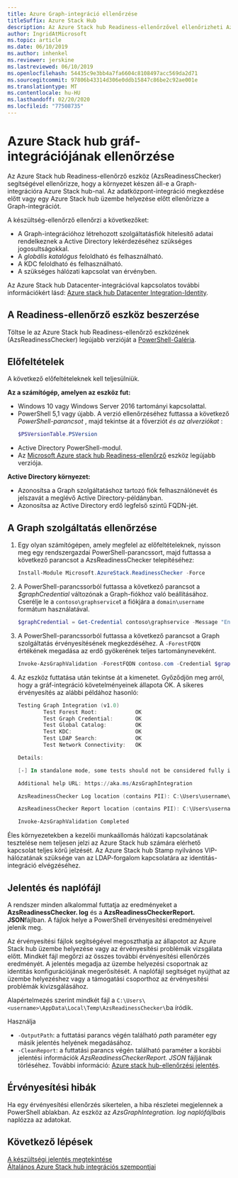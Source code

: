 ```yaml
---
title: Azure Graph-integráció ellenőrzése
titleSuffix: Azure Stack Hub
description: Az Azure Stack hub Readiness-ellenőrzővel ellenőrizheti Azure Stack hub Graph-integrációját.
author: IngridAtMicrosoft
ms.topic: article
ms.date: 06/10/2019
ms.author: inhenkel
ms.reviewer: jerskine
ms.lastreviewed: 06/10/2019
ms.openlocfilehash: 54435c9e3bb4a7fa6604c8108497acc569da2d71
ms.sourcegitcommit: 97806b43314d306e0ddb15847c86be2c92ae001e
ms.translationtype: MT
ms.contentlocale: hu-HU
ms.lasthandoff: 02/20/2020
ms.locfileid: "77508735"
---
```

# <a name="validate-graph-integration-for-azure-stack-hub"></a>Azure Stack hub gráf-integrációjának ellenőrzése

Az Azure Stack hub Readiness-ellenőrző eszköz (AzsReadinessChecker) segítségével ellenőrizze, hogy a környezet készen áll-e a Graph-integrációra Azure Stack hub-nal. Az adatközpont-integráció megkezdése előtt vagy egy Azure Stack hub üzembe helyezése előtt ellenőrizze a Graph-integrációt.

A készültség-ellenőrző ellenőrzi a következőket:

* A Graph-integrációhoz létrehozott szolgáltatásfiók hitelesítő adatai rendelkeznek a Active Directory lekérdezéséhez szükséges jogosultságokkal.
* A *globális katalógus* feloldható és felhasználható.
* A KDC feloldható és felhasználható.
* A szükséges hálózati kapcsolat van érvényben.

Az Azure Stack hub Datacenter-integrációval kapcsolatos további információkért lásd: [Azure stack hub Datacenter Integration-Identity](azure-stack-integrate-identity.md).

## <a name="get-the-readiness-checker-tool"></a>A Readiness-ellenőrző eszköz beszerzése

Töltse le az Azure Stack hub Readiness-ellenőrző eszközének (AzsReadinessChecker) legújabb verzióját a [PowerShell-Galéria](https://aka.ms/AzsReadinessChecker).

## <a name="prerequisites"></a>Előfeltételek

A következő előfeltételeknek kell teljesülniük.

**Az a számítógép, amelyen az eszköz fut:**

* Windows 10 vagy Windows Server 2016 tartományi kapcsolattal.
* PowerShell 5,1 vagy újabb. A verzió ellenőrzéséhez futtassa a következő *PowerShell-parancsot* , majd tekintse át a főverziót *és az alverziókat* :
    ```powershell
    $PSVersionTable.PSVersion
    ```
* Active Directory PowerShell-modul.
* Az [Microsoft Azure stack hub Readiness-ellenőrző](https://aka.ms/AzsReadinessChecker) eszköz legújabb verziója.

**Active Directory környezet:**

* Azonosítsa a Graph szolgáltatáshoz tartozó fiók felhasználónevét és jelszavát a meglévő Active Directory-példányban.
* Azonosítsa az Active Directory erdő legfelső szintű FQDN-jét.

## <a name="validate-the-graph-service"></a>A Graph szolgáltatás ellenőrzése

1. Egy olyan számítógépen, amely megfelel az előfeltételeknek, nyisson meg egy rendszergazdai PowerShell-parancssort, majd futtassa a következő parancsot a AzsReadinessChecker telepítéséhez:

    ```powershell
    Install-Module Microsoft.AzureStack.ReadinessChecker -Force
    ```

1. A PowerShell-parancssorból futtassa a következő parancsot a *$graphCredential* változónak a Graph-fiókhoz való beállításához. Cserélje le a `contoso\graphservice`t a fiókjára a `domain\username` formátum használatával.

    ```powershell
    $graphCredential = Get-Credential contoso\graphservice -Message "Enter Credentials for the Graph Service Account"
    ```

1. A PowerShell-parancssorból futtassa a következő parancsot a Graph szolgáltatás érvényesítésének megkezdéséhez. A `-ForestFQDN` értékének megadása az erdő gyökerének teljes tartományneveként.

    ```powershell
    Invoke-AzsGraphValidation -ForestFQDN contoso.com -Credential $graphCredential
    ```

1. Az eszköz futtatása után tekintse át a kimenetet. Győződjön meg arról, hogy a gráf-integráció követelményeinek állapota OK. A sikeres érvényesítés az alábbi példához hasonló:

    ```powershell
    Testing Graph Integration (v1.0)
            Test Forest Root:            OK
            Test Graph Credential:       OK
            Test Global Catalog:         OK
            Test KDC:                    OK
            Test LDAP Search:            OK
            Test Network Connectivity:   OK

    Details:

    [-] In standalone mode, some tests should not be considered fully indicative of connectivity or readiness the Azure Stack Hub Stamp requires prior to Datacenter Integration.

    Additional help URL: https://aka.ms/AzsGraphIntegration

    AzsReadinessChecker Log location (contains PII): C:\Users\username\AppData\Local\Temp\AzsReadinessChecker\AzsReadinessChecker.log

    AzsReadinessChecker Report location (contains PII): C:\Users\username\AppData\Local\Temp\AzsReadinessChecker\AzsReadinessCheckerReport.json

    Invoke-AzsGraphValidation Completed
    ```

Éles környezetekben a kezelői munkaállomás hálózati kapcsolatának tesztelése nem teljesen jelzi az Azure Stack hub számára elérhető kapcsolat teljes körű jelzését. Az Azure Stack hub Stamp nyilvános VIP-hálózatának szüksége van az LDAP-forgalom kapcsolatára az identitás-integráció elvégzéséhez.

## <a name="report-and-log-file"></a>Jelentés és naplófájl

A rendszer minden alkalommal futtatja az eredményeket a **AzsReadinessChecker. log** és a **AzsReadinessCheckerReport. JSON**fájlban. A fájlok helye a PowerShell érvényesítési eredményeivel jelenik meg.

Az érvényesítési fájlok segítségével megoszthatja az állapotot az Azure Stack hub üzembe helyezése vagy az érvényesítési problémák vizsgálata előtt. Mindkét fájl megőrzi az összes további érvényesítési ellenőrzés eredményét. A jelentés megadja az üzembe helyezési csoportnak az identitás konfigurációjának megerősítését. A naplófájl segítséget nyújthat az üzembe helyezéshez vagy a támogatási csoporthoz az érvényesítési problémák kivizsgálásához.

Alapértelmezés szerint mindkét fájl a `C:\Users\<username>\AppData\Local\Temp\AzsReadinessChecker\`ba íródik.

Használja

* `-OutputPath`: a futtatási parancs végén található *path* paraméter egy másik jelentés helyének megadásához.
* `-CleanReport`: a futtatási parancs végén található paraméter a korábbi jelentési információk *AzsReadinessCheckerReport. JSON* fájljának törléséhez. További információ: [Azure stack hub-ellenőrzési jelentés](azure-stack-validation-report.md).

## <a name="validation-failures"></a>Érvényesítési hibák

Ha egy érvényesítési ellenőrzés sikertelen, a hiba részletei megjelennek a PowerShell ablakban. Az eszköz az *AzsGraphIntegration. log naplófájlba*is naplózza az adatokat.

## <a name="next-steps"></a>Következő lépések

[A készültségi jelentés megtekintése](azure-stack-validation-report.md)  
[Általános Azure Stack hub integrációs szempontjai](azure-stack-datacenter-integration.md)  
